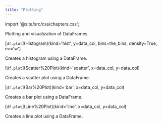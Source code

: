 ```yaml
---
title: "Plotting"
---
```


import '@site/src/css/chapters.css';

<p className="main-description">Plotting and visualization of DataFrames.</p>

<div className="method-container">
    <div className="method">
        [<code>df.plot</code>](Histogram)(kind='hist', y=data_col, bins=the_bins, density=True, ec='w')
    </div>
    <div className="description">
        <p>Creates a histogram using a DataFrame.</p>
    </div>
</div>

<div className="method-container">
    <div className="method">
        [<code>df.plot</code>](Scatter%20Plot)(kind='scatter', x=data_col, y=data_col)
    </div>
    <div className="description">
        <p>Creates a scatter plot using a DataFrame.</p>
    </div>
</div>

<div className="method-container">
    <div className="method">
        [<code>df.plot</code>](Bar%20Plot)(kind='bar', x=data_col, y=data_col)
    </div>
    <div className="description">
        <p>Creates a bar plot using a DataFrame.</p>
    </div>
</div>

<div className="method-container">
    <div className="method">
        [<code>df.plot</code>](Line%20Plot)(kind='line', x=data_col, y=data_col)
    </div>
    <div className="description">
        <p>Creates a line plot using a DataFrame.</p>
    </div>
</div>